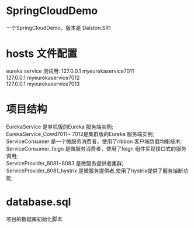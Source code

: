 # SpringCloudDemo
一个SpringCloudDemo，版本是 Dalston.SR1

# hosts 文件配置
eureka service 测试用: 
127.0.0.1       myeurekaservice7011  
127.0.0.1       myeurekaservice7012  
127.0.0.1       myeurekaservice7013  


# 项目结构
EurekaService 是单机版的Eureka 服务端实例;  
EurekaService_Cowd7011~ 7012是集群版的Eureka 服务端实例;  
ServiceConsumer 是一个微服务消费者，使用了ribbon 客户端负载均衡技术;  
ServiceConsumer_feign 是微服务消费者，使用了feign 组件实现接口式的服务调用;  
ServiceProvider_8081~8083 是微服务提供者集群;  
ServiceProvider_8081_hystrix 是微服务提供者,使用了hystrix提供了服务熔断功能;  

# database.sql
项目的数据库初始化脚本  
 
